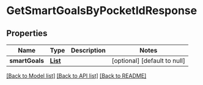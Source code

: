 # GetSmartGoalsByPocketIdResponse
## Properties

| Name | Type | Description | Notes |
|------------ | ------------- | ------------- | -------------|
| **smartGoals** | [**List**](SmartGoal.md) |  | [optional] [default to null] |

[[Back to Model list]](../README.md#documentation-for-models) [[Back to API list]](../README.md#documentation-for-api-endpoints) [[Back to README]](../README.md)

